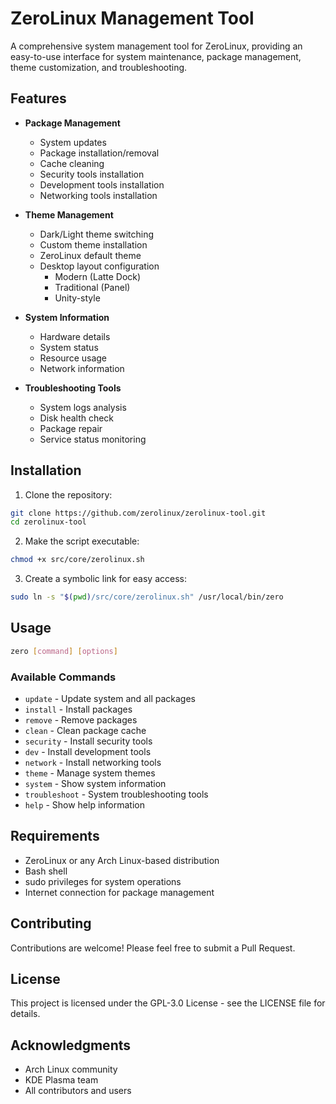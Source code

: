 # ZeroLinux Management Tool

A comprehensive system management tool for ZeroLinux, providing an easy-to-use interface for system maintenance, package management, theme customization, and troubleshooting.

## Features

- **Package Management**
  - System updates
  - Package installation/removal
  - Cache cleaning
  - Security tools installation
  - Development tools installation
  - Networking tools installation

- **Theme Management**
  - Dark/Light theme switching
  - Custom theme installation
  - ZeroLinux default theme
  - Desktop layout configuration
    - Modern (Latte Dock)
    - Traditional (Panel)
    - Unity-style

- **System Information**
  - Hardware details
  - System status
  - Resource usage
  - Network information

- **Troubleshooting Tools**
  - System logs analysis
  - Disk health check
  - Package repair
  - Service status monitoring

## Installation

1. Clone the repository:
```bash
git clone https://github.com/zerolinux/zerolinux-tool.git
cd zerolinux-tool
```

2. Make the script executable:
```bash
chmod +x src/core/zerolinux.sh
```

3. Create a symbolic link for easy access:
```bash
sudo ln -s "$(pwd)/src/core/zerolinux.sh" /usr/local/bin/zero
```

## Usage

```bash
zero [command] [options]
```

### Available Commands

- `update` - Update system and all packages
- `install` - Install packages
- `remove` - Remove packages
- `clean` - Clean package cache
- `security` - Install security tools
- `dev` - Install development tools
- `network` - Install networking tools
- `theme` - Manage system themes
- `system` - Show system information
- `troubleshoot` - System troubleshooting tools
- `help` - Show help information

## Requirements

- ZeroLinux or any Arch Linux-based distribution
- Bash shell
- sudo privileges for system operations
- Internet connection for package management

## Contributing

Contributions are welcome! Please feel free to submit a Pull Request.

## License

This project is licensed under the GPL-3.0 License - see the LICENSE file for details.

## Acknowledgments

- Arch Linux community
- KDE Plasma team
- All contributors and users 